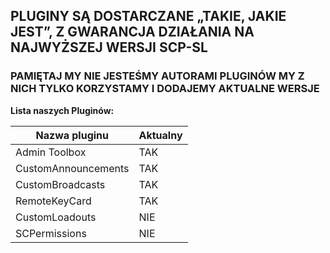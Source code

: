 ## PLUGINY SĄ DOSTARCZANE „TAKIE, JAKIE JEST”, Z GWARANCJA DZIAŁANIA NA NAJWYŻSZEJ WERSJI SCP-SL
### PAMIĘTAJ MY NIE JESTEŚMY AUTORAMI PLUGINÓW MY Z NICH TYLKO KORZYSTAMY I DODAJEMY AKTUALNE WERSJE



**Lista naszych Pluginów:**

Nazwa pluginu | Aktualny
--------------|----------
Admin Toolbox | TAK
CustomAnnouncements | TAK
CustomBroadcasts | TAK
RemoteKeyCard | TAK
CustomLoadouts | NIE
SCPermissions | NIE
